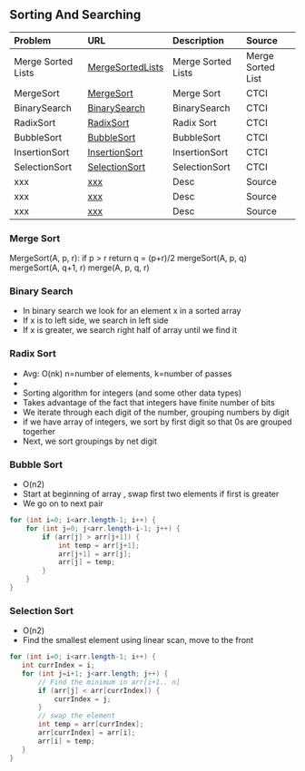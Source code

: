 ## Sorting And Searching

| Problem  | URL| Description| Source |
| :------------ |:---------------| :-----| :-----|
| Merge Sorted Lists | [MergeSortedLists](../src/main/java/sortingAndSearching/MergeSortedLists.java) | Merge Sorted Lists | Merge Sorted List |
| MergeSort | [MergeSort](../src/main/java/sortingAndSearching/MergeSort.java) | Merge Sort | CTCI |
| BinarySearch | [BinarySearch](../src/main/java/sortingAndSearching/BinarySearch.java) | BinarySearch | CTCI |
| RadixSort | [RadixSort](../src/main/java/sortingAndSearching/RadixSort.java) | Radix Sort | CTCI |
| BubbleSort | [BubbleSort](../src/main/java/sortingAndSearching/BubbleSort.java) | BubbleSort | CTCI |
| InsertionSort | [InsertionSort](../src/main/java/sortingAndSearching/InsertionSort.java) | InsertionSort | CTCI |
| SelectionSort | [SelectionSort](../src/main/java/sortingAndSearching/SelectionSort.java) | SelectionSort | CTCI|
| xxx | [xxx](../src/main/java/sortingAndSearching/xxx.java) | Desc | Source |
| xxx | [xxx](../src/main/java/sortingAndSearching/xxx.java) | Desc | Source |
| xxx | [xxx](../src/main/java/sortingAndSearching/xxx.java) | Desc | Source |

### Merge Sort
MergeSort(A, p, r):
    if p > r 
        return
    q = (p+r)/2
    mergeSort(A, p, q)
    mergeSort(A, q+1, r)
    merge(A, p, q, r)

### Binary Search
- In binary search we look for an element x in a sorted array
- If x is to left side, we search in left side
- If x is greater, we search right half of array until we find it

### Radix Sort
- Avg: O(nk) n=number of elements, k=number of passes 
- 
- Sorting algorithm for integers (and some other data types)
- Takes advantage of the fact that integers have finite number of bits
- We iterate through each digit of the number, grouping numbers by digit
- if we have array of integers, we sort by first digit so that 0s are grouped togerher
- Next, we sort groupings by net digit 


### Bubble Sort
- O(n2)
- Start at beginning of array , swap first two elements if first is greater
- We go on to next pair

```java
for (int i=0; i<arr.length-1; i++) {
    for (int j=0; j<arr.length-i-1; j++) {
        if (arr[j] > arr[j+1]) {
            int temp = arr[j+1];
            arr[j+1] = arr[j];
            arr[j] = temp;
        }
    }
}
```
 
 ### Selection Sort
 - O(n2)
 - Find the smallest element using linear scan, move to the front
 
 ```java
for (int i=0; i<arr.length-1; i++) {
    int currIndex = i;
    for (int j=i+1; j<arr.length; j++) {
        // Find the minimum in arr[i+1.. n]
        if (arr[j] < arr[currIndex]) {
            currIndex = j;
        }
        // swap the element
        int temp = arr[currIndex];
        arr[currIndex] = arr[i];
        arr[i] = temp;
    }
}
```